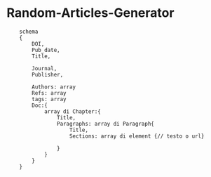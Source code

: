 # Random-Articles-Generator

        schema
        {
            DOI,
            Pub_date,
            Title,
            
            Journal,
            Publisher,

            Authors: array
            Refs: array
            tags: array
            Doc:{
                array di Chapter:{
                    Title,
                    Paragraphs: array di Paragraph{
                        Title,
                        Sections: array di element {// testo o url}

                    }
                }
            }
        }
